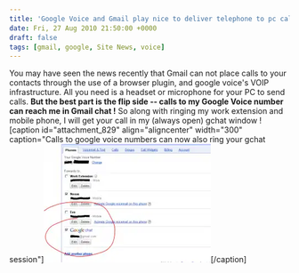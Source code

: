 ```yaml
---
title: 'Google Voice and Gmail play nice to deliver telephone to pc calls'
date: Fri, 27 Aug 2010 21:50:00 +0000
draft: false
tags: [gmail, google, Site News, voice]
---
```


You may have seen the news recently that Gmail can not place calls to your contacts through the use of a browser plugin, and google voice's VOIP infrastructure. All you need is a headset or microphone for your PC to send calls. **But the best part is the flip side -- calls to my Google Voice number can reach me in Gmail chat !** So along with ringing my work extension and mobile phone, I will get your call in my (always open) gchat window ! [caption id="attachment_829" align="aligncenter" width="300" caption="Calls to google voice numbers can now also ring your gchat session"][![Calls to google voice numbers can now also ring your gchat session](gchatvoiuce-300x213.webp "Google Voice and Gchat play nice")](gchatvoiuce.webp)[/caption]
